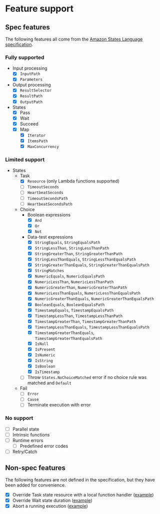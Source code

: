 # Feature support

## Spec features

The following features all come from the [Amazon States Language specification](https://states-language.net/).

### Fully supported

- Input processing
  - [x] `InputPath`
  - [x] `Parameters`
- Output processing
  - [x] `ResultSelector`
  - [x] `ResultPath`
  - [x] `OutputPath`
- States
  - [x] Pass
  - [x] Wait
  - [x] Succeed
  - [x] Map
    - [x] `Iterator`
    - [x] `ItemsPath`
    - [x] `MaxConcurrency`

### Limited support

- States
  - Task
    - [x] `Resource` (only Lambda functions supported)
    - [ ] `TimeoutSeconds`
    - [ ] `HeartbeatSeconds`
    - [ ] `TimeoutSecondsPath`
    - [ ] `HeartbeatSecondsPath`
  - Choice
    - Boolean expressions
      - [x] `And`
      - [x] `Or`
      - [x] `Not`
    - Data-test expressions
      - [x] `StringEquals`, `StringEqualsPath`
      - [x] `StringLessThan`, `StringLessThanPath`
      - [x] `StringGreaterThan`, `StringGreaterThanPath`
      - [x] `StringLessThanEquals`, `StringLessThanEqualsPath`
      - [x] `StringGreaterThanEquals`, `StringGreaterThanEqualsPath`
      - [x] `StringMatches`
      - [x] `NumericEquals`, `NumericEqualsPath`
      - [x] `NumericLessThan`, `NumericLessThanPath`
      - [x] `NumericGreaterThan`, `NumericGreaterThanPath`
      - [x] `NumericLessThanEquals`, `NumericLessThanEqualsPath`
      - [x] `NumericGreaterThanEquals`, `NumericGreaterThanEqualsPath`
      - [x] `BooleanEquals`, `BooleanEqualsPath`
      - [x] `TimestampEquals`, `TimestampEqualsPath`
      - [x] `TimestampLessThan`, `TimestampLessThanPath`
      - [x] `TimestampGreaterThan`, `TimestampGreaterThanPath`
      - [x] `TimestampLessThanEquals`, `TimestampLessThanEqualsPath`
      - [x] `TimestampGreaterThanEquals`, `TimestampGreaterThanEqualsPath`
      - [x] `IsNull`
      - [x] `IsPresent`
      - [x] `IsNumeric`
      - [x] `IsString`
      - [x] `IsBoolean`
      - [x] `IsTimestamp`
    - [ ] Throw `States.NoChoiceMatched` error if no choice rule was matched and `Default`
  - Fail
    - [ ] `Error`
    - [ ] `Cause`
    - [ ] Terminate execution with error

### No support

- [ ] Parallel state
- [ ] Intrinsic functions
- [ ] Runtime errors
  - [ ] Predefined error codes
- [ ] Retry/Catch

## Non-spec features

The following features are not defined in the specification, but they have been added for convenience.

- [x] Override Task state resource with a local function handler ([example](/examples/task-state-local-override.js))
- [x] Override Wait state duration ([example](/examples/wait-state-local-override.js))
- [x] Abort a running execution ([example](/examples/abort-execution.js))
